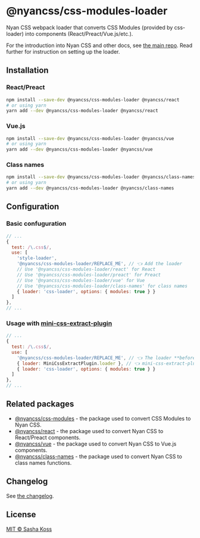 # @nyancss/css-modules-loader

Nyan CSS webpack loader that converts CSS Modules (provided by css-loader) into components (React/Preact/Vue.js/etc.).

For the introduction into Nyan CSS and other docs, see [the main repo](https://github.com/nyancss/nyancss). Read further for instruction on setting up the loader.

## Installation

### React/Preact

```bash
npm install --save-dev @nyancss/css-modules-loader @nyancss/react
# or using yarn
yarn add --dev @nyancss/css-modules-loader @nyancss/react
```

### Vue.js

```bash
npm install --save-dev @nyancss/css-modules-loader @nyancss/vue
# or using yarn
yarn add --dev @nyancss/css-modules-loader @nyancss/vue
```

### Class names

```bash
npm install --save-dev @nyancss/css-modules-loader @nyancss/class-names
# or using yarn
yarn add --dev @nyancss/css-modules-loader @nyancss/class-names
```

## Configuration

### Basic confuguration

```js
// ...
{
  test: /\.css$/,
  use: [
    'style-loader',
    '@nyancss/css-modules-loader/REPLACE_ME', // 👈 Add the loader
    // Use '@nyancss/css-modules-loader/react' for React
    // Use '@nyancss/css-modules-loader/preact' for Preact
    // Use '@nyancss/css-modules-loader/vue' for Vue
    // Use '@nyancss/css-modules-loader/class-names' for class names
    { loader: 'css-loader', options: { modules: true } }
  ]
},
// ...
```

### Usage with [mini-css-extract-plugin](https://github.com/webpack-contrib/mini-css-extract-plugin)

```js
// ...
{
  test: /\.css$/,
  use: [
    '@nyancss/css-modules-loader/REPLACE_ME', // 👈 The loader **before** the plugin
    { loader: MiniCssExtractPlugin.loader }, // 👈 mini-css-extract-plugin
    { loader: 'css-loader', options: { modules: true } }
  ]
},
// ...
```

## Related packages

- [@nyancss/css-modules](https://github.com/nyancss/nyancss-css-modules) - the package used to convert CSS Modules to Nyan CSS.
- [@nyancss/react](https://github.com/nyancss/nyancss-react) - the package used to convert Nyan CSS to React/Preact components.
- [@nyancss/vue](https://github.com/nyancss/nyancss-vue) - the package used to convert Nyan CSS to Vue.js components.
- [@nyancss/class-names](https://github.com/nyancss/nyancss-class-names) - the package used to convert Nyan CSS to class names functions.

## Changelog

See [the changelog](./CHANGELOG.md).

## License

[MIT © Sasha Koss](https://kossnocorp.mit-license.org/)
